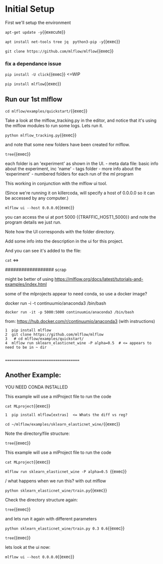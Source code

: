 
# Initial Setup

First we'll setup the environment

`apt-get update -y`{{execute}}


`apt install net-tools tree jq  python3-pip -y`{{exec}}

`git clone https://github.com/mlflow/mlflow`{{exec}}



### fix a dependance issue

`pip install -U click`{{exec}} <=WIP

`pip install mlflow`{{exec}}

## Run our 1st mlflow

`cd mlflow/examples/quickstart/`{{exec}}

Take  a look at the mlflow_tracking.py in the editor, and notice that it's using the mlflow modules to run some logs. Lets run it.

`python mlflow_tracking.py`{{exec}}

and note that some new folders have been created for mlflow.

`tree`{{exec}}

each <number> folder is an 'experiment' as shown in the UI.
     - meta data file: basic info about the experiment, inc 'name'
     - tags folder - more info about the 'experiment'
     - numbered folders for each run of the ml program

This working in conjunction with the mlflow ui tool.

(Since we're running it on killercoda, will specify a host of 0.0.0.0 so it can be accessed by any computer.)

`mlflow ui --host 0.0.0.0`{{exec}}

you can access the ui at port 5000 {{TRAFFIC_HOST1_5000}} and note the program details we just run.

Note how the UI corresponds with the folder directory.

Add some info into the description in the ui for this project.

And you can see it's added to the file:

`cat`  <=>



##################  scrap

might be better of using https://mlflow.org/docs/latest/tutorials-and-examples/index.html

some of the mlprojects appear to need conda, so use a docker image?

docker run -i -t continuumio/anaconda3 /bin/bash


`docker run -it -p 5000:5000 continuumio/anaconda3 /bin/bash`

from: https://hub.docker.com/r/continuumio/anaconda3  (with instructions)

    1  pip install mlflow
    2  git clone https://github.com/mlflow/mlflow
    3   # cd mlflow/examples/quickstart/
    4  mlflow run sklearn_elasticnet_wine -P alpha=0.5  # <= appears to need to be in ~ dir


    ==================================
## Another Example:

YOU NEED CONDA INSTALLED

This example will use a mlProject file to run the code

`cat MLproject`{{exec}}

    1  pip install mlflow[extras]  <= Whats the diff vs reg?


`cd ~/mlflow/examples/sklearn_elasticnet_wine/`{{exec}}

Note the directory/file structure:

`tree`{{exec}}

This example will use a mlProject file to run the code

`cat MLproject`{{exec}}

`mlflow run sklearn_elasticnet_wine -P alpha=0.5 `{{exec}}

 \/ what happens when we run this? with out mlflow 

`python sklearn_elasticnet_wine/train.py`{{exec}}

Check the directory structure again:

`tree`{{exec}}

and lets run it again with different parameters

`python sklearn_elasticnet_wine/train.py 0.3 0.6`{{exec}}

`tree`{{exec}}

lets look at the ui now:

`mlflow ui --host 0.0.0.0`{{exec}} 



